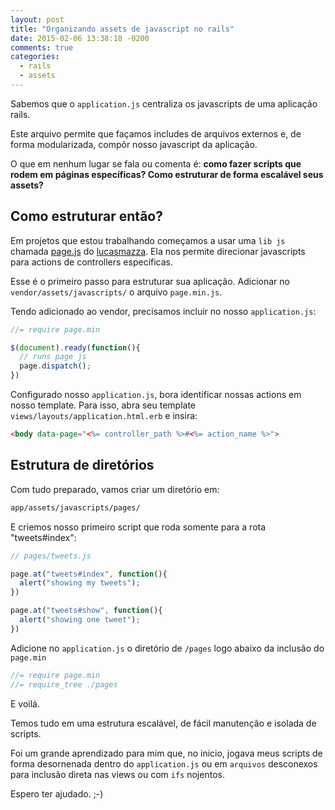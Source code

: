 ```yaml
---
layout: post
title: "Organizando assets de javascript no rails"
date: 2015-02-06 13:38:18 -0200
comments: true
categories:
  - rails
  - assets
---
```


Sabemos que o `application.js` centraliza os javascripts
de uma aplicação rails.

Este arquivo permite que façamos includes de arquivos externos
e, de forma modularizada, compôr nosso javascript da aplicação.

O que em nenhum lugar se fala ou comenta é: **como fazer scripts que rodem
em páginas específicas? Como estruturar de forma escalável seus assets?**

<!-- more -->

## Como estruturar então?

Em projetos que estou trabalhando começamos a usar uma `lib js` chamada
[page.js](https://github.com/lucasmazza/page.js) do [lucasmazza](https://github.com/lucasmazza).
Ela nos permite direcionar javascripts para actions de controllers específicas.

Esse é o primeiro passo para estruturar sua aplicação. Adicionar no
`vendor/assets/javascripts/` o arquivo `page.min.js`.

Tendo adicionado ao vendor, precisamos incluir no nosso `application.js`:

``` javascript
//= require page.min

$(document).ready(function(){
  // runs page js
  page.dispatch();
})
```

Configurado nosso `application.js`, bora identificar nossas actions em nosso
template. Para isso, abra seu template `views/layouts/application.html.erb`
e insira:

``` html
<body data-page="<%= controller_path %>#<%= action_name %>">
```

## Estrutura de diretórios

Com tudo preparado, vamos criar um diretório em:

``` bash
app/assets/javascripts/pages/
```

E criemos nosso primeiro script que roda somente para a rota "tweets#index":

``` javascript
// pages/tweets.js

page.at("tweets#index", function(){
  alert("showing my tweets");
})

page.at("tweets#show", function(){
  alert("showing one tweet");
})
```

Adicione no `application.js` o diretório de `/pages` logo abaixo
da inclusão do `page.min`

``` javascript
//= require page.min
//= require_tree ./pages
```

E voilá.

Temos tudo em uma estrutura escalável, de fácil manutenção e isolada de scripts.

Foi um grande aprendizado para mim que, no início, jogava meus scripts de forma
desornenada dentro do `application.js` ou em `arquivos` desconexos para inclusão direta
nas views ou com `ifs` nojentos.

Espero ter ajudado. ;-)

